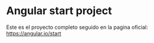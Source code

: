 # Angular start project

Este es el proyecto completo seguido en la pagina oficial: https://angular.io/start